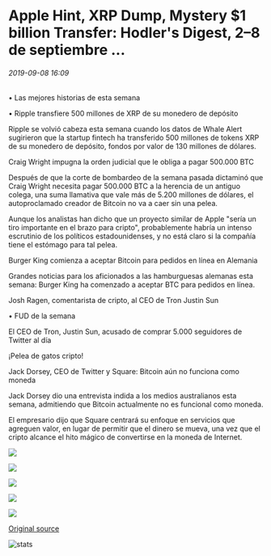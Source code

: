 # Apple Hint, XRP Dump, Mystery $1 billion Transfer: Hodler's Digest, 2–8 de septiembre ...

###### 2019-09-08 16:09

• Las mejores historias de esta semana

• Ripple transfiere 500 millones de XRP de su monedero de depósito

Ripple se volvió cabeza esta semana cuando los datos de Whale Alert sugirieron que la startup fintech ha transferido 500 millones de tokens XRP de su monedero de depósito, fondos por valor de 130 millones de dólares.

Craig Wright impugna la orden judicial que le obliga a pagar 500.000 BTC

Después de que la corte de bombardeo de la semana pasada dictaminó que Craig Wright necesita pagar 500.000 BTC a la herencia de un antiguo colega, una suma llamativa que vale más de 5.200 millones de dólares, el autoproclamado creador de Bitcoin no va a caer sin una pelea.

Aunque los analistas han dicho que un proyecto similar de Apple "sería un tiro importante en el brazo para cripto", probablemente habría un intenso escrutinio de los políticos estadounidenses, y no está claro si la compañía tiene el estómago para tal pelea.

Burger King comienza a aceptar Bitcoin para pedidos en línea en Alemania

Grandes noticias para los aficionados a las hamburguesas alemanas esta semana: Burger King ha comenzado a aceptar BTC para pedidos en línea.

Josh Ragen, comentarista de cripto, al CEO de Tron Justin Sun

• FUD de la semana

El CEO de Tron, Justin Sun, acusado de comprar 5.000 seguidores de Twitter al día

¡Pelea de gatos cripto!

Jack Dorsey, CEO de Twitter y Square: Bitcoin aún no funciona como moneda

Jack Dorsey dio una entrevista indida a los medios australianos esta semana, admitiendo que Bitcoin actualmente no es funcional como moneda.

El empresario dijo que Square centrará su enfoque en servicios que agreguen valor, en lugar de permitir que el dinero se mueva, una vez que el cripto alcance el hito mágico de convertirse en la moneda de Internet.

![](https://s3.cointelegraph.com/storage/uploads/view/70e8797ea74ed475a882fabab8d6401d.jpg)

![](https://s3.cointelegraph.com/storage/uploads/view/3b983bc7afbe3dbd9ea6c72c72f75e07.png)

![](https://s3.cointelegraph.com/storage/uploads/view/700c3d0bcc8f0e27a045f14c989f4ee5.jpg)

![](https://s3.cointelegraph.com/storage/uploads/view/7bc82c494b07b481e09e9663dcc31c5e.jpg)

![](https://s3.cointelegraph.com/storage/uploads/view/307a83f38c2ca021b5e3f2c111309606.jpg)

[Original source](https://cointelegraph.com/news/apple-hint-xrp-dump-mystery-1-billion-transfer-hodlers-digest-sept-28)

![stats](https://c.statcounter.com/11760860/0/a89fa40b/1/ "stats")